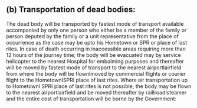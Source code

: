 ## (b) Transportation of dead bodies:

The dead body will be transported by fastest mode of transport available accompanied by only one person who either be a member of the family or person deputed by the family or a unit representative from the place of occurrence as the case may be upto his Hometown or SPR or place of last rites. In case of death occurring in inaccessible areas requiring more than 12 hours of the journey time; the body will be evacuated may by service helicopter to the nearest Hospital for embalming purposes and thereafter will be moved by fastest mode of transport to the nearest airportlairfield from where the body will be flownlmoved by commercial flights or courier flight to the HometownISPRI place of last rites. Where air transportation up to Hometownl SPRI place of last rites is not possible, the body may be flown to the nearest airportlairfield and be moved thereafter by raillroadlsteamer and the entire cost of transportation will be borne by the Government:
